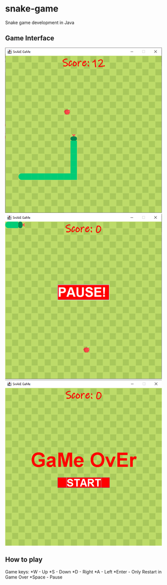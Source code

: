 # snake-game
 Snake game development in Java
 
 ## Game Interface
 ![Github Logo](/screenshots/game.png)
 ![Github Logo](/screenshots/pause.png)
 ![Github Logo](/screenshots/gameover.png)

 ## How to play
 Game keys:
 *W - Up
 *S - Down
 *D - Right
 *A - Left
 *Enter - Only Restart in Game Over
 *Space - Pause
 